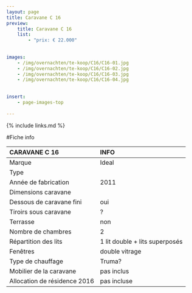 ```yaml
---
layout: page
title: Caravane C 16
preview: 
    title: Caravane C 16
    list:
        - "prix: € 22.000"
        
        
images:
    - /img/overnachten/te-koop/C16/C16-01.jpg
    - /img/overnachten/te-koop/C16/C16-02.jpg
    - /img/overnachten/te-koop/C16/C16-03.jpg
    - /img/overnachten/te-koop/C16/C16-04.jpg
    
    
insert:
    - page-images-top
    
---
```


{% include links.md %}



#Fiche info

CARAVANE C 16               | INFO        | 
:---------------------------|:------------|
Marque                      |Ideal                
Type                        |                   
Année de fabrication        |2011       
Dimensions caravane         |
Dessous de caravane fini    |oui       
Tiroirs sous caravane       |?            
Terrasse                    |non 
Nombre de chambres          |2
Répartition des lits        |1 lit double + lits superposés
Fenêtres                    |double vitrage
Type de chauffage           |Truma?
Mobilier de la caravane     |pas inclus
Allocation de résidence 2016|pas incluse
